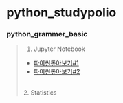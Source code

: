 # python_studypolio
### python_grammer_basic
> 1. Jupyter Notebook
> - [파이썬톺아보기#1](py_grammer_1.html)
> - [파이썬톺아보기#2](py_grammer_2.html) <br/>
><br/>
> 2. Statistics
